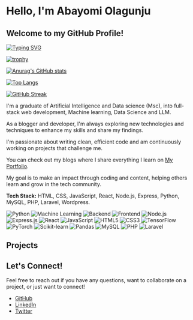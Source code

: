 # Hello, I'm Abayomi Olagunju

## Welcome to my GitHub Profile!

[![Typing SVG](https://readme-typing-svg.demolab.com/?lines=Full-Stack+Developer+specializing+in+Backend+solutions;Passionate+Machine+Learning+Practitioner;Building+innovative+RAG+Applications.&center=true&width=800&height=100)](https://git.io/typing-svg)

[![trophy](https://github-profile-trophy.vercel.app/?username=jerryola1)](https://github.com/ryo-ma/github-profile-trophy)

[![Anurag's GitHub stats](https://github-readme-stats.vercel.app/api?username=jerryola1&show_icons=true&theme=radical)](https://github.com/anuraghazra/github-readme-stats)

[![Top Langs](https://github-readme-stats.vercel.app/api/top-langs/?username=jerryola1&layout=compact&theme=radical)](https://github.com/anuraghazra/github-readme-stats)

[![GitHub Streak](https://streak-stats.demolab.com/?user=jerryola1&theme=radical)](https://git.io/streak-stats)

 I'm a graduate of Artificial Intelligence and Data science (Msc), into full-stack web development, Machine learning, Data Science and LLM.

 As a blogger and developer, I'm always exploring new technologies and techniques to enhance my skills and share my findings.

 I'm passionate about writing clean, efficient code and am continuously working on projects that challenge me.

 You can check out my blogs where I share everything I learn on [My Portfolio](https://abayomiolagunju.net/).

 My goal is to make an impact through coding and content, helping others learn and grow in the tech community.

 **Tech Stack:** HTML, CSS, JavaScript, React, Node.js, Express, Python, MySQL, PHP, Laravel, Wordpress.

<p align="left">
  <img src="https://img.shields.io/badge/Python-3776AB?style=for-the-badge&logo=python&logoColor=white" alt="Python"/>
  <img src="https://img.shields.io/badge/Machine%20Learning-000000?style=for-the-badge&logo=tensorflow&logoColor=white" alt="Machine Learning"/>
  <img src="https://img.shields.io/badge/Backend-000000?style=for-the-badge&logo=serverless&logoColor=white" alt="Backend"/>
  <img src="https://img.shields.io/badge/Frontend-000000?style=for-the-badge&logo=react&logoColor=61DAFB" alt="Frontend"/>
  <img src="https://img.shields.io/badge/Node.js-339933?style=for-the-badge&logo=nodedotjs&logoColor=white" alt="Node.js"/>
  <img src="https://img.shields.io/badge/Express.js-000000?style=for-the-badge&logo=express&logoColor=white" alt="Express.js"/>
  <img src="https://img.shields.io/badge/React-20232A?style=for-the-badge&logo=react&logoColor=61DAFB" alt="React"/>
  <img src="https://img.shields.io/badge/JavaScript-F7DF1E?style=for-the-badge&logo=javascript&logoColor=black" alt="JavaScript"/>
  <img src="https://img.shields.io/badge/HTML5-E34F26?style=for-the-badge&logo=html5&logoColor=white" alt="HTML5"/>
  <img src="https://img.shields.io/badge/CSS3-1572B6?style=for-the-badge&logo=css3&logoColor=white" alt="CSS3"/>
  <img src="https://img.shields.io/badge/TensorFlow-FF6F00?style=for-the-badge&logo=tensorflow&logoColor=white" alt="TensorFlow"/>
  <img src="https://img.shields.io/badge/PyTorch-EE4C2C?style=for-the-badge&logo=pytorch&logoColor=white" alt="PyTorch"/>
  <img src="https://img.shields.io/badge/SciKit--Learn-F7931E?style=for-the-badge&logo=scikitlearn&logoColor=white" alt="Scikit-learn"/>
  <img src="https://img.shields.io/badge/Pandas-150458?style=for-the-badge&logo=pandas&logoColor=white" alt="Pandas"/>
  <img src="https://img.shields.io/badge/MySQL-005C84?style=for-the-badge&logo=mysql&logoColor=white" alt="MySQL"/>
  <img src="https://img.shields.io/badge/PHP-777BB4?style=for-the-badge&logo=php&logoColor=white" alt="PHP"/>
  <img src="https://img.shields.io/badge/Laravel-FF2D20?style=for-the-badge&logo=laravel&logoColor=white" alt="Laravel"/>
</p>

## Projects


## Let's Connect!
Feel free to reach out if you have any questions, want to collaborate on a project, or just want to connect!
- [GitHub](https://github.com/jerryola1)
- [LinkedIn](https://www.linkedin.com/in/jerryola1)
- [Twitter](https://twitter.com/jerolagu) 
